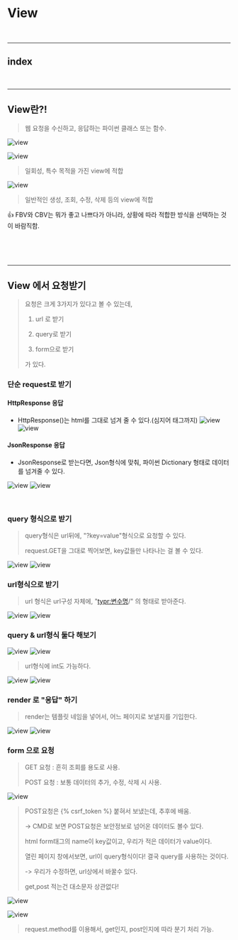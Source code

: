 # View

<br>

---

## index



<br>

---

## View란?!

> 웹 요청을 수신하고, 응답하는 파이썬 클래스 또는 함수.

![view](/Image/Django/v1.PNG)

![view](/Image/Django/v2.PNG)

> 일회성, 특수 목적을 가진 view에 적합

![view](/Image/Django/v3.PNG)

> 일반적인 생성, 조회, 수정, 삭제 등의 view에 적합

👍 FBV와 CBV는 뭐가 좋고 나쁘다가 아니라, 상황에 따라 적합한 방식을 선택하는 것이 바람직함.

<br>
<br>
<br>
 
---

## View 에서 요청받기

> 요청은 크게 3가지가 있다고 볼 수 있는데,
> 
> 1. url 로 받기
> 
> 2. query로 받기
> 
> 3. form으로 받기
> 
> 가 있다.


### 단순 request로 받기

#### HttpResponse 응답

* HttpResponse()는 html를 그대로 넘겨 줄 수 있다.(심지어 태그까지)
![view](/Image/Django/v4.PNG)
![view](/Image/Django/v5.PNG)

#### JsonResponse 응답

* JsonResponse로 받는다면, Json형식에 맞춰, 파이썬 Dictionary 형태로 데이터를 넘겨줄 수 있다.

![view](/Image/Django/v6.PNG)
![view](/Image/Django/v7.PNG)

<br>


###  query 형식으로 받기
> query형식은 url뒤에, "?key=value"형식으로 요청할 수 있다.
> 
> request.GET을 그대로 찍어보면, key값들만 나타나는 걸 볼 수 있다.

![view](/Image/Django/v8.PNG)
![view](/Image/Django/v9.PNG)


### url형식으로 받기

> url 형식은 url구성 자체에, "<typr:변수명>/" 의 형태로 받아준다.


![view](/Image/Django/v10.PNG)
![view](/Image/Django/v11.PNG)


### query & url형식 둘다 해보기

![view](/Image/Django/v12.PNG)
![view](/Image/Django/v13.PNG)

> url형식에 int도 가능하다.

![view](/Image/Django/v14.PNG)
![view](/Image/Django/v15.PNG)


### render 로 "응답" 하기

> render는 템플릿 네임을 넣어서, 어느 페이지로 보낼지를 기입한다.

![view](/Image/Django/v16.PNG)
![view](/Image/Django/v17.PNG)


### form 으로 요청

>GET 요청 : 흔히 조회를 용도로 사용.
>
>POST 요청 : 보통 데이터의 추가, 수정, 삭제 시 사용.


![view](/Image/Django/v18.PNG)

> POST요청은 {% csrf_token %} 붙혀서 보냈는데, 추후에 배움.
> 
> -> CMD로 보면 POST요청은 보안정보로 넘어온 데이터도 볼수 있다.
> 
> html form태그의 name이 key값이고, 우리가 적은 데이터가 value이다.
> 
> 열린 페이지 창에서보면, url이 query형식이다! 결국 query를 사용하는 것이다.
> 
> -> 우리가 수정하면, url상에서 바꿀수 있다.
> 
> get,post 적는건 대소문자 상관없다!

![view](/Image/Django/v19.PNG)

![view](/Image/Django/v20.PNG)

> request.method를 이용해서, get인지, post인지에 따라 분기 처리 가능.


